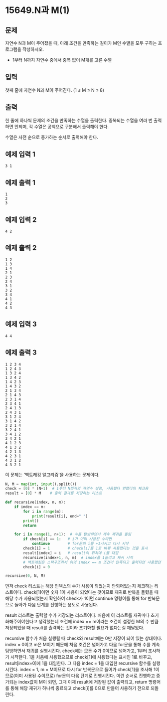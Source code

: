# 15649.N과 M(1)

## 문제

자연수 N과 M이 주어졌을 때, 아래 조건을 만족하는 길이가 M인 수열을 모두 구하는 프로그램을 작성하시오.

- 1부터 N까지 자연수 중에서 중복 없이 M개를 고른 수열

## 입력

첫째 줄에 자연수 N과 M이 주어진다. (1 ≤ M ≤ N ≤ 8)

## 출력

한 줄에 하나씩 문제의 조건을 만족하는 수열을 출력한다. 중복되는 수열을 여러 번 출력하면 안되며, 각 수열은 공백으로 구분해서 출력해야 한다.

수열은 사전 순으로 증가하는 순서로 출력해야 한다.

## 예제 입력 1

```
3 1

```

## 예제 출력 1

```
1
2
3

```

## 예제 입력 2

```
4 2

```

## 예제 출력 2

```
1 2
1 3
1 4
2 1
2 3
2 4
3 1
3 2
3 4
4 1
4 2
4 3

```

## 예제 입력 3

```
4 4

```

## 예제 출력 3

```
1 2 3 4
1 2 4 3
1 3 2 4
1 3 4 2
1 4 2 3
1 4 3 2
2 1 3 4
2 1 4 3
2 3 1 4
2 3 4 1
2 4 1 3
2 4 3 1
3 1 2 4
3 1 4 2
3 2 1 4
3 2 4 1
3 4 1 2
3 4 2 1
4 1 2 3
4 1 3 2
4 2 1 3
4 2 3 1
4 3 1 2
4 3 2 1

```

이 문제는 '백트래킹 알고리즘'을 사용하는 문제이다.

```python
N, M = map(int, input().split())
check = [0] * (N+1)  # 1부터 N까지의 자연수 설정, 사용했다 안했다의 체크용
result = [0] * M    # 출력 결과를 저장하는 리스트

def recursive(index, n, m):
    if index == m:
        for i in range(m):
            print(result[i], end=" ")
        print()
        return

    for i in range(1, n+1):  # 수를 탐방하면서 계속 재귀를 돌림
        if check[i] == 1:   # i가 이미 사용된 수라면
            continue        # for문의 i를 +1시키고 다시 시작
        check[i] = 1        # check[i]를 1로 바꿔 사용했다는 것을 표시
        result[index] = i   # result의 위치에 i를 대입
        recursive(index+1, n, m)  # index를 1늘리고 재귀 시작
        # 백트래킹은 스택구조라서 위의 index == m 조건이 만족되고 출력되면 사용했던 나머지를 0으로 돌림
        check[i] = 0

recursive(0, N, M)
```

먼저 check 리스트는 해당 인덱스의 수가 사용이 되었는지 안되어있는지 체크하는 리스트이다. check[1]이면 숫자 1이 사용이 되었다는 것이므로 재귀로 반복을 돌렸을 때 해당 수가 사용되었는지 확인하여 check가 1이면 continue 명령어를 통해 for 반복문으로 돌아가 다음 단계를 진행하는 용도로 사용된다.

result 리스트는 출력할 수가 저장되는 리스트이다. 처음에 이 리스트를 재귀마다 초기화해주어야한다고 생각했는데 조건에 index == m이라는 조건이 설정한 M의 수 만큼 저장되었을 때 result를 출력하는 것이라 초기화할 필요가 없다는걸 깨달았다.

recursive 함수가 처음 실행될 때 check와 result에는 0만 저장이 되어 있는 상태이다. index = 0이고 m은 M이기 때문에 처음 조건은 넘어가고 다음 for문을 통해 수를 계속 탐방하면서 재귀를 실행시킨다. check에는 모든 수가 0이므로 넘어가고, 1부터 조사하기 시작한다. 1을 처음에 사용했으므로 check[1]에 사용했다는 표시인 1로 바꾸고, result[index=0]에 1을 대임한다. 그 다음 index = 1을 대입한 recursive 함수를 실행시킨다. index = 1, m = M이므로 다시 for 반복문으로 들어가 check[1]을 조사해 1이므로(이미 사용된 수이므로) for문의 다음 단계로 진행시킨다. 이런 순서로 진행하고 증가되는 index값이 M이 되면, 그때 이제 result에 저장된 값이 출력되고, return 명령어를 통해 해당 재귀가 하나씩 종료되고 check[i]를 0으로 만들어 사용하기 전으로 되돌린다.